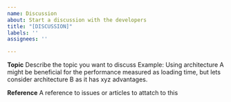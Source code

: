```yaml
---
name: Discussion
about: Start a discussion with the developers
title: "[DISCUSSION]"
labels: ''
assignees: ''

---
```


**Topic**
Describe the topic you want to discuss
Example: Using architecture A might be beneficial for the performance measured as loading time, but lets consider architecture B as it has xyz advantages.

**Reference**
A reference to issues or articles to attatch to this

